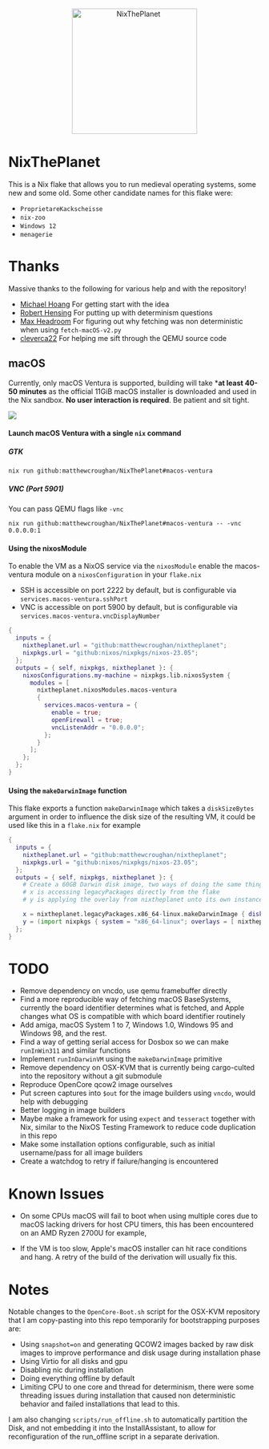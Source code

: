 <p align="center">
<br/>
<a href="https://github.com/ursi">
  <img src="https://user-images.githubusercontent.com/26458780/278759718-c3b59702-6bb4-4fbf-8a1d-fff04e933dd2.png" height=250 title="NixThePlanet"/>
</a>
</p>

# NixThePlanet

This is a Nix flake that allows you to run medieval operating systems, some new
and some old. Some other candidate names for this flake were:

- `ProprietareKackscheisse`
- `nix-zoo`
- `Windows 12`
- `menagerie`

# Thanks

Massive thanks to the following for various help and with the repository!

- [Michael Hoang](https://github.com/enzime) For getting start with the idea
- [Robert Hensing](https://github.com/roberth) For putting up with determinism questions
- [Max Headroom](https://github.com/max-privatevoid) For figuring out why fetching was non deterministic when using `fetch-macOS-v2.py`
- [cleverca22](https://github.com/cleverca22/) For helping me sift through the QEMU source code

## macOS

Currently, only macOS Ventura is supported, building will take ***at least 40-50 minutes** as the official 11GiB macOS installer is downloaded and used in the Nix sandbox. **No user interaction is required**. Be patient and sit tight.

<img src="https://github.com/MatthewCroughan/NixThePlanet/assets/26458780/2720900d-637c-4cc3-9dbb-3be11da8c729">

#### Launch macOS Ventura with a single `nix` command

##### GTK

`nix run github:matthewcroughan/NixThePlanet#macos-ventura`

##### VNC (Port 5901)

You can pass QEMU flags like `-vnc`

`nix run github:matthewcroughan/NixThePlanet#macos-ventura -- -vnc 0.0.0.0:1`

#### Using the nixosModule

To enable the VM as a NixOS service via the `nixosModule` enable the macos-ventura module on a `nixosConfiguration` in your `flake.nix`

- SSH is accessible on port 2222 by default, but is configurable via `services.macos-ventura.sshPort`
- VNC is accessible on port 5900 by default, but is configurable via `services.macos-ventura.vncDisplayNumber`

```nix
{
  inputs = {
    nixtheplanet.url = "github:matthewcroughan/nixtheplanet";
    nixpkgs.url = "github:nixos/nixpkgs/nixos-23.05";
  };
  outputs = { self, nixpkgs, nixtheplanet }: {
    nixosConfigurations.my-machine = nixpkgs.lib.nixosSystem {
      modules = [
        nixtheplanet.nixosModules.macos-ventura
        {
          services.macos-ventura = {
            enable = true;
            openFirewall = true;
            vncListenAddr = "0.0.0.0";
          };
        }
      ];
    };
  };
}
```

#### Using the `makeDarwinImage` function

This flake exports a function `makeDarwinImage` which takes a `diskSizeBytes` argument in order to influence the disk size of the resulting VM, it could be used like this in a `flake.nix` for example

```nix
{
  inputs = {
    nixtheplanet.url = "github:matthewcroughan/nixtheplanet";
    nixpkgs.url = "github:nixos/nixpkgs/nixos-23.05";
  };
  outputs = { self, nixpkgs, nixtheplanet }: {
    # Create a 60GB Darwin disk image, two ways of doing the same thing
    # x is accessing legacyPackages directly from the flake
    # y is applying the overlay from nixtheplanet unto its own instance of nixpkgs

    x = nixtheplanet.legacyPackages.x86_64-linux.makeDarwinImage { diskSizeBytes = 60000000000; };
    y = (import nixpkgs { system = "x86_64-linux"; overlays = [ nixtheplanet.overlays.default ]; }).makeDarwinImage { diskSizeBytes = 60000000000; };
  };
}
```

# TODO

- Remove dependency on vncdo, use qemu framebuffer directly
- Find a more reproducible way of fetching macOS BaseSystems, currently the
  board identifier determines what is fetched, and Apple changes what OS is
  compatible with which board identifier routinely
- Add amiga, macOS System 1 to 7, Windows 1.0, Windows 95 and Windows 98, and
  the rest.
- Find a way of getting serial access for Dosbox so we can make `runInWin311`
  and similar functions
- Implement `runInDarwinVM` using the `makeDarwinImage` primitive
- Remove dependency on OSX-KVM that is currently being cargo-culted into the
  repository without a git submodule
- Reproduce OpenCore qcow2 image ourselves
- Put screen captures into `$out` for the image builders using `vncdo`, would
  help with debugging
- Better logging in image builders
- Maybe make a framework for using `expect` and `tesseract` together with Nix,
  similar to the NixOS Testing Framework to reduce code duplication in this repo
- Make some installation options configurable, such as initial username/pass for
  all image builders
- Create a watchdog to retry if failure/hanging is encountered

# Known Issues

- On some CPUs macOS will fail to boot when using multiple cores due to macOS
  lacking drivers for host CPU timers, this has been encountered on an AMD Ryzen
  2700U for example,

- If the VM is too slow, Apple's macOS installer can hit race conditions and
  hang. A retry of the build of the derivation will usually fix this.

# Notes

Notable changes to the `OpenCore-Boot.sh` script for the OSX-KVM repository that
I am copy-pasting into this repo temporarily for bootstrapping purposes are:

- Using `snapshot=on` and generating QCOW2 images backed by raw disk images to
improve performance and disk usage during installation phase
- Using Virtio for all disks and gpu
- Disabling nic during installation
- Doing everything offline by default
- Limiting CPU to one core and thread for determinism, there were some threading
  issues during installation that caused non deterministic behavior and failed
  installations that lead to this.

I am also changing `scripts/run_offline.sh` to automatically partition the Disk,
and not embedding it into the InstallAssistant, to allow for reconfiguration of
the run_offline script in a separate derivation.
